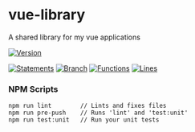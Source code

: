 # vue-library

 A shared library for my vue applications

[![Version](https://img.shields.io/badge/Version-20.05.01--3-blue.svg)](./src/)

[![Statements](https://img.shields.io/badge/Statements-85.24%25-green.svg)](./tests/unit/)
[![Branch](https://img.shields.io/badge/Branch-76.47%25-yellow.svg)](./tests/unit/)
[![Functions](https://img.shields.io/badge/Functions-90.91%25-green.svg)](./tests/unit/)
[![Lines](https://img.shields.io/badge/Lines-85.49%25-green.svg)](./tests/unit/)

### NPM Scripts

```
npm run lint        // Lints and fixes files
npm run pre-push    // Runs 'lint' and 'test:unit'
npm run test:unit   // Run your unit tests
```
